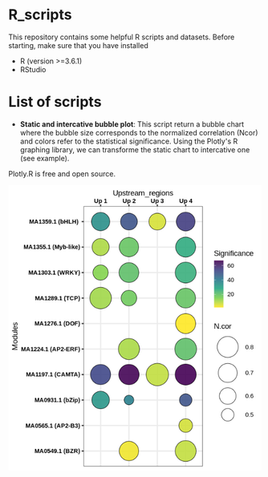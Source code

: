 # R_scripts

This repository contains some helpful R scripts and datasets.
Before starting, make sure that you have installed
* R (version >=3.6.1)
* RStudio

# List of scripts

- **Static and intercative bubble plot**: 
This script return a bubble chart where the bubble size corresponds to the normalized correlation (Ncor) and colors refer to the statistical significance.
Using the Plotly's R graphing library, we can transforme the static chart to intercative one (see example).  

Plotly.R is free and open source.   

![alt text](DOC/static_bubble_chart.png)

